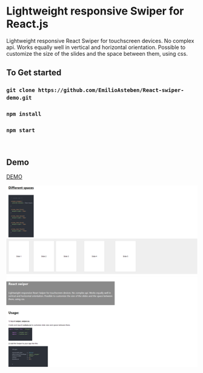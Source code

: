 # Lightweight responsive Swiper for React.js 

Lightweight responsive React Swiper for touchscreen devices. No complex api. Works equally well in vertical and horizontal orientation. Possible to customize the size of the slides and the space between them, using css.


## To Get started

### `git clone https://github.com/EmilioAsteben/React-swiper-demo.git`


### `npm install`


### `npm start`




  &nbsp;
  &nbsp;



## Demo  




[DEMO](https://react-swiper.web.app/ "Title")  

![demo image](https://github.com/EmilioAsteben/React-swiper-demo/blob/main/demo_2.png?raw=true)  
![demo image](https://github.com/EmilioAsteben/React-swiper-demo/blob/main/demo.png?raw=true)




